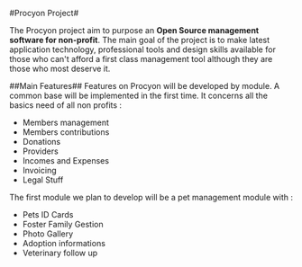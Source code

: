#Procyon Project#

The Procyon project aim to purpose an **Open Source management software for non-profit**. The main goal of the project is to make latest application technology, professional tools and design skills available for those who can't afford a first class management tool although they are those who most deserve it.

##Main Features##
Features on Procyon will be developed by module. A common base will be implemented in the first time. It concerns all the basics need of all non profits :
* Members management
* Members contributions
* Donations
* Providers
* Incomes and Expenses
* Invoicing
* Legal Stuff

The first module we plan to develop will be a pet management module with :
* Pets ID Cards
* Foster Family Gestion
* Photo Gallery
* Adoption informations
* Veterinary follow up